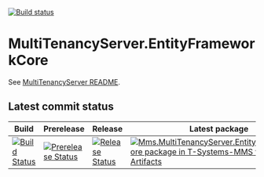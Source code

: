 [![Build status](https://ci.appveyor.com/api/projects/status/kt9otx1sk6dhmaji/branch/master?svg=true)](https://ci.appveyor.com/project/krispenner/multitenancyserver-entityframeworkcore/branch/master)
# MultiTenancyServer.EntityFrameworkCore

See [MultiTenancyServer README](https://github.com/T-Systems-MMS/MultiTenancyServer).

## Latest commit status

| Build      | Prerelease | Release        | Latest package|
| ----------- | ----------- | -----------  | -----------  |
| [![Build Status](https://dev.azure.com/T-Systems-MMS/MultiTenancyServer/_apis/build/status/T-Systems-MMS.MultiTenancyServer.EntityFrameworkCore?branchName=master&stageName=Build)](https://dev.azure.com/T-Systems-MMS/MultiTenancyServer/_build/latest?definitionId=22&branchName=master)| [![Prerelease Status](https://dev.azure.com/T-Systems-MMS/MultiTenancyServer/_apis/build/status/T-Systems-MMS.MultiTenancyServer.EntityFrameworkCore?branchName=master&stageName=Prerelease)](https://dev.azure.com/T-Systems-MMS/MultiTenancyServer/_build/latest?definitionId=22&branchName=master)|[![Release Status](https://dev.azure.com/T-Systems-MMS/MultiTenancyServer/_apis/build/status/T-Systems-MMS.MultiTenancyServer.EntityFrameworkCore?branchName=master&stageName=Release)](https://dev.azure.com/T-Systems-MMS/MultiTenancyServer/_build/latest?definitionId=22&branchName=master)|[![Mms.MultiTenancyServer.EntityFrameworkCore package in T-Systems-MMS feed in Azure Artifacts](https://feeds.dev.azure.com/T-Systems-MMS/_apis/public/Packaging/Feeds/8ed18c8e-4f19-4994-be32-0a1f0893af0f/Packages/e4d1a323-4112-44fa-aa31-2262bd82e1be/Badge)](https://dev.azure.com/T-Systems-MMS/MultiTenancyServer/_packaging?_a=package&feed=8ed18c8e-4f19-4994-be32-0a1f0893af0f&package=e4d1a323-4112-44fa-aa31-2262bd82e1be&preferRelease=true)|
